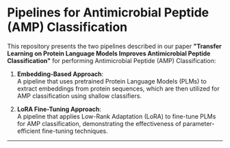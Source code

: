 # **Pipelines for Antimicrobial Peptide (AMP) Classification**

This repository presents the two pipelines described in our paper **"Transfer Learning on Protein Language Models Improves
Antimicrobial Peptide Classification"** for performing Antimicrobial Peptide (AMP) Classification:

1. **Embedding-Based Approach**:  
   A pipeline that uses pretrained Protein Language Models (PLMs) to extract embeddings from protein sequences, which are then utilized for AMP classification using shallow classifiers.

2. **LoRA Fine-Tuning Approach**:  
   A pipeline that applies Low-Rank Adaptation (LoRA) to fine-tune PLMs for AMP classification, demonstrating the effectiveness of parameter-efficient fine-tuning techniques.

---
